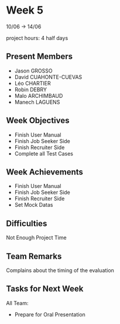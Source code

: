 # Week 5

10/06 &rarr; 14/06

project hours: 4 half days

## Present Members

- Jason GROSSO
- David CUAHONTE-CUEVAS
- Léo CHARTIER
- Robin DEBRY
- Malo ARCHIMBAUD
- Manech LAGUENS

## Week Objectives

- Finish User Manual
- Finish Job Seeker Side
- Finish Recruiter Side
- Complete all Test Cases

## Week Achievements

- Finish User Manual
- Finish Job Seeker Side
- Finish Recruiter Side
- Set Mock Datas

## Difficulties

Not Enough Project Time

## Team Remarks

Complains about the timing of the evaluation

## Tasks for Next Week

All Team:
- Prepare for Oral Presentation